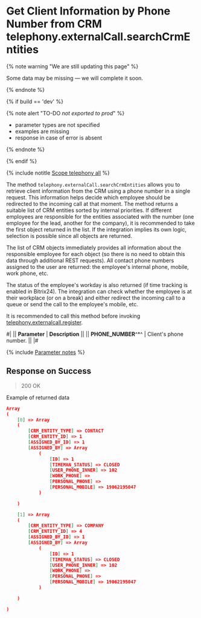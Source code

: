 # Get Client Information by Phone Number from CRM telephony.externalCall.searchCrmEntities

{% note warning "We are still updating this page" %}

Some data may be missing — we will complete it soon.

{% endnote %}

{% if build == 'dev' %}

{% note alert "TO-DO _not exported to prod_" %}

- parameter types are not specified
- examples are missing
- response in case of error is absent

{% endnote %}

{% endif %}

{% include notitle [Scope telephony all](./_includes/scope-telephony-all.md) %}

The method `telephony.externalCall.searchCrmEntities` allows you to retrieve client information from the CRM using a phone number in a single request. This information helps decide which employee should be redirected to the incoming call at that moment. The method returns a suitable list of CRM entities sorted by internal priorities. If different employees are responsible for the entities associated with the number (one employee for the lead, another for the company), it is recommended to take the first object returned in the list. If the integration implies its own logic, selection is possible since all objects are returned.

The list of CRM objects immediately provides all information about the responsible employee for each object (so there is no need to obtain this data through additional REST requests). All contact phone numbers assigned to the user are returned: the employee's internal phone, mobile, work phone, etc.

The status of the employee's workday is also returned (if time tracking is enabled in Bitrix24). The integration can check whether the employee is at their workplace (or on a break) and either redirect the incoming call to a queue or send the call to the employee's mobile, etc.

It is recommended to call this method before invoking [telephony.externalcall.register](telephony-external-call-register.md).

#|
|| **Parameter** | **Description** ||
|| **PHONE_NUMBER**^*^ | Client's phone number. ||
|#

{% include [Parameter notes](../../_includes/required.md) %}

## Response on Success

> 200 OK

Example of returned data

```json
Array
(
    [0] => Array
    (
        [CRM_ENTITY_TYPE] => CONTACT
        [CRM_ENTITY_ID] => 1
        [ASSIGNED_BY_ID] => 1
        [ASSIGNED_BY] => Array
            (
                [ID] => 1
                [TIMEMAN_STATUS] => CLOSED
                [USER_PHONE_INNER] => 102
                [WORK_PHONE] =>
                [PERSONAL_PHONE] =>
                [PERSONAL_MOBILE] => 19062195047
            )

    )

    [1] => Array
    (
        [CRM_ENTITY_TYPE] => COMPANY
        [CRM_ENTITY_ID] => 4
        [ASSIGNED_BY_ID] => 1
        [ASSIGNED_BY] => Array
            (
                [ID] => 1
                [TIMEMAN_STATUS] => CLOSED
                [USER_PHONE_INNER] => 102
                [WORK_PHONE] =>
                [PERSONAL_PHONE] =>
                [PERSONAL_MOBILE] => 19062195047
            )

    )

)
```